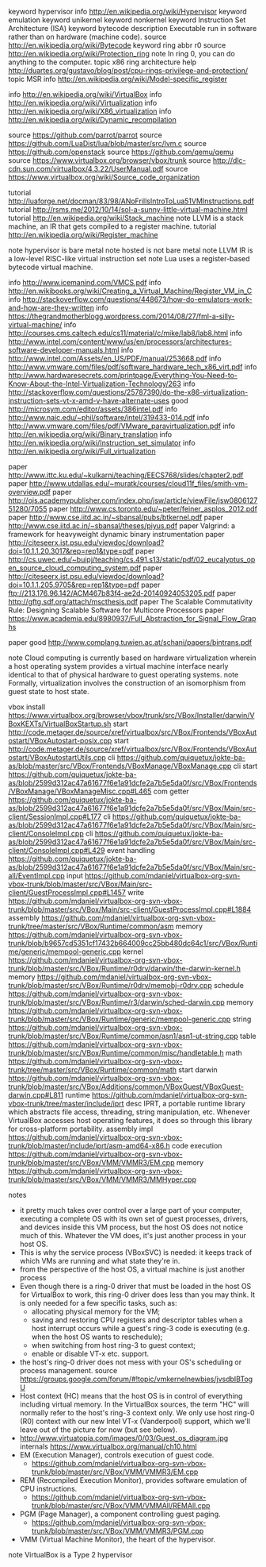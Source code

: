 
keyword hypervisor
  info http://en.wikipedia.org/wiki/Hypervisor
keyword emulation
keyword unikernel
keyword nonkernel
keyword Instruction Set Architecture (ISA)
keyword bytecode
  description Executable run in software rather than on hardware (machine code).
  source http://en.wikipedia.org/wiki/Bytecode
keyword ring
  abbr r0
  source http://en.wikipedia.org/wiki/Protection_ring
  note
    In ring 0, you can do anything to the computer.
topic x86 ring architecture
  help http://duartes.org/gustavo/blog/post/cpu-rings-privilege-and-protection/
topic MSR
  info http://en.wikipedia.org/wiki/Model-specific_register

info http://en.wikipedia.org/wiki/VirtualBox
info http://en.wikipedia.org/wiki/Virtualization
info http://en.wikipedia.org/wiki/X86_virtualization
info http://en.wikipedia.org/wiki/Dynamic_recompilation

source https://github.com/parrot/parrot
source https://github.com/LuaDist/lua/blob/master/src/lvm.c
source https://github.com/openstack
source https://github.com/qemu/qemu
source https://www.virtualbox.org/browser/vbox/trunk
source http://dlc-cdn.sun.com/virtualbox/4.3.22/UserManual.pdf
source https://www.virtualbox.org/wiki/Source_code_organization

tutorial http://luaforge.net/docman/83/98/ANoFrillsIntroToLua51VMInstructions.pdf
tutorial http://rsms.me/2012/10/14/sol-a-sunny-little-virtual-machine.html
tutorial http://en.wikipedia.org/wiki/Stack_machine
  note LLVM is a stack machine, an IR that gets compiled to a register machine.
tutorial http://en.wikipedia.org/wiki/Register_machine

note hypervisor is bare metal
note hosted is not bare metal
note LLVM IR is a low-level RISC-like virtual instruction set
note Lua uses a register-based bytecode virtual machine.

info http://www.icemanind.com/VMCS.pdf
info http://en.wikibooks.org/wiki/Creating_a_Virtual_Machine/Register_VM_in_C
info http://stackoverflow.com/questions/448673/how-do-emulators-work-and-how-are-they-written
info https://thegrandmotherblogg.wordpress.com/2014/08/27/fml-a-silly-virtual-machine/
info http://courses.cms.caltech.edu/cs11/material/c/mike/lab8/lab8.html
info http://www.intel.com/content/www/us/en/processors/architectures-software-developer-manuals.html
info http://www.intel.com/Assets/en_US/PDF/manual/253668.pdf
info http://www.vmware.com/files/pdf/software_hardware_tech_x86_virt.pdf
info http://www.hardwaresecrets.com/printpage/Everything-You-Need-to-Know-About-the-Intel-Virtualization-Technology/263
info http://stackoverflow.com/questions/25787390/do-the-x86-virtualization-instruction-sets-vt-x-amd-v-have-alternate-uses
good http://microsym.com/editor/assets/386intel.pdf
info http://www.naic.edu/~phil/software/intel/319433-014.pdf
info http://www.vmware.com/files/pdf/VMware_paravirtualization.pdf
info http://en.wikipedia.org/wiki/Binary_translation
info http://en.wikipedia.org/wiki/Instruction_set_simulator
info http://en.wikipedia.org/wiki/Full_virtualization

paper http://www.ittc.ku.edu/~kulkarni/teaching/EECS768/slides/chapter2.pdf
paper http://www.utdallas.edu/~muratk/courses/cloud11f_files/smith-vm-overview.pdf
paper http://ojs.academypublisher.com/index.php/jsw/article/viewFile/jsw080612751280/7055
paper http://www.cs.toronto.edu/~peter/feiner_asplos_2012.pdf
paper http://www.cse.iitd.ac.in/~sbansal/pubs/btkernel.pdf
paper http://www.cse.iitd.ac.in/~sbansal/theses/piyus.pdf
paper Valgrind: a framework for heavyweight dynamic binary instrumentation
paper http://citeseerx.ist.psu.edu/viewdoc/download?doi=10.1.1.20.3017&rep=rep1&type=pdf
paper http://cs.uwec.edu/~buipj/teaching/cs.491.s13/static/pdf/02_eucalyptus_open_source_cloud_computing_system.pdf
paper http://citeseerx.ist.psu.edu/viewdoc/download?doi=10.1.1.205.9705&rep=rep1&type=pdf
paper ftp://213.176.96.142/ACM467b83f4-ae2d-20140924053205.pdf
paper http://gftg.sdf.org/attach/mscthesis.pdf
paper The Scalable Commutativity Rule: Designing Scalable Software for Multicore Processors
paper https://www.academia.edu/8980937/Full_Abstraction_for_Signal_Flow_Graphs

paper good
  http://www.complang.tuwien.ac.at/schani/papers/bintrans.pdf

note Cloud computing is currently based on hardware virtualization wherein a host operating system provides a virtual machine interface nearly identical to that of physical hardware to guest operating systems.
note Formally, virtualization involves the construction of an isomorphism from guest state to host state.

vbox
  install https://www.virtualbox.org/browser/vbox/trunk/src/VBox/Installer/darwin/VBoxKEXTs/VirtualBoxStartup.sh
  start http://code.metager.de/source/xref/virtualbox/src/VBox/Frontends/VBoxAutostart/VBoxAutostart-posix.cpp
  start http://code.metager.de/source/xref/virtualbox/src/VBox/Frontends/VBoxAutostart/VBoxAutostartUtils.cpp
  cli https://github.com/quiquetux/jokte-ba-as/blob/master/src/VBox/Frontends/VBoxManage/VBoxManage.cpp
  cli start https://github.com/quiquetux/jokte-ba-as/blob/2599d312ac47a61677f6e1a91dcfe2a7b5e5da0f/src/VBox/Frontends/VBoxManage/VBoxManageMisc.cpp#L465
  com getter https://github.com/quiquetux/jokte-ba-as/blob/2599d312ac47a61677f6e1a91dcfe2a7b5e5da0f/src/VBox/Main/src-client/SessionImpl.cpp#L177
  cli https://github.com/quiquetux/jokte-ba-as/blob/2599d312ac47a61677f6e1a91dcfe2a7b5e5da0f/src/VBox/Main/src-client/ConsoleImpl.cpp
  cli https://github.com/quiquetux/jokte-ba-as/blob/2599d312ac47a61677f6e1a91dcfe2a7b5e5da0f/src/VBox/Main/src-client/ConsoleImpl.cpp#L429
  event handling https://github.com/quiquetux/jokte-ba-as/blob/2599d312ac47a61677f6e1a91dcfe2a7b5e5da0f/src/VBox/Main/src-all/EventImpl.cpp
  input https://github.com/mdaniel/virtualbox-org-svn-vbox-trunk/blob/master/src/VBox/Main/src-client/GuestProcessImpl.cpp#L1457
  write https://github.com/mdaniel/virtualbox-org-svn-vbox-trunk/blob/master/src/VBox/Main/src-client/GuestProcessImpl.cpp#L1884
  assembly https://github.com/mdaniel/virtualbox-org-svn-vbox-trunk/tree/master/src/VBox/Runtime/common/asm
  memory https://github.com/mdaniel/virtualbox-org-svn-vbox-trunk/blob/b9657cd5351cf17432b664009cc25bb480dc64c1/src/VBox/Runtime/generic/mempool-generic.cpp
  kernel https://github.com/mdaniel/virtualbox-org-svn-vbox-trunk/blob/master/src/VBox/Runtime/r0drv/darwin/the-darwin-kernel.h
  memory https://github.com/mdaniel/virtualbox-org-svn-vbox-trunk/blob/master/src/VBox/Runtime/r0drv/memobj-r0drv.cpp
  schedule https://github.com/mdaniel/virtualbox-org-svn-vbox-trunk/blob/master/src/VBox/Runtime/r3/darwin/sched-darwin.cpp
  memory https://github.com/mdaniel/virtualbox-org-svn-vbox-trunk/blob/master/src/VBox/Runtime/generic/mempool-generic.cpp
  string https://github.com/mdaniel/virtualbox-org-svn-vbox-trunk/blob/master/src/VBox/Runtime/common/asn1/asn1-ut-string.cpp
  table https://github.com/mdaniel/virtualbox-org-svn-vbox-trunk/blob/master/src/VBox/Runtime/common/misc/handletable.h
  math https://github.com/mdaniel/virtualbox-org-svn-vbox-trunk/tree/master/src/VBox/Runtime/common/math
  start darwin https://github.com/mdaniel/virtualbox-org-svn-vbox-trunk/blob/master/src/VBox/Additions/common/VBoxGuest/VBoxGuest-darwin.cpp#L811
  runtime https://github.com/mdaniel/virtualbox-org-svn-vbox-trunk/tree/master/include/iprt
    desc IPRT, a portable runtime library which abstracts file access, threading, string manipulation, etc. Whenever VirtualBox accesses host operating features, it does so through this library for cross-platform portability.
  assembly impl
    https://github.com/mdaniel/virtualbox-org-svn-vbox-trunk/blob/master/include/iprt/asm-amd64-x86.h
  code execution
    https://github.com/mdaniel/virtualbox-org-svn-vbox-trunk/blob/master/src/VBox/VMM/VMMR3/EM.cpp
  memory
    https://github.com/mdaniel/virtualbox-org-svn-vbox-trunk/blob/master/src/VBox/VMM/VMMR3/MMHyper.cpp

notes
  - it pretty much takes over control over a large part of your computer, executing a complete OS with its own set of guest processes, drivers, and devices inside this VM process, but the host OS does not notice much of this. Whatever the VM does, it's just another process in your host OS.
  - This is why the service process (VBoxSVC) is needed: it keeps track of which VMs are running and what state they're in.
  - from the perspective of the host OS, a virtual machine is just another process
  - Even though there is a ring-0 driver that must be loaded in the host OS for VirtualBox to work, this ring-0 driver does less than you may think. It is only needed for a few specific tasks, such as:
    - allocating physical memory for the VM;
    - saving and restoring CPU registers and descriptor tables when a host interrupt occurs while a guest's ring-3 code is executing (e.g. when the host OS wants to reschedule);
    - when switching from host ring-3 to guest context;
    - enable or disable VT-x etc. support.
  - the host's ring-0 driver does not mess with your OS's scheduling or process management.
  source https://groups.google.com/forum/#!topic/vmkernelnewbies/jvsdbIBTogU
  - Host context (HC) means that the host OS is in control of everything including virtual memory. In the VirtualBox sources, the term "HC" will normally refer to the host's ring-3 context only. We only use host ring-0 (R0) context with our new Intel VT-x (Vanderpool) support, which we'll leave out of the picture for now (but see below).
  - http://www.virtuatopia.com/images/0/03/Guest_os_diagram.jpg
  internals https://www.virtualbox.org/manual/ch10.html
  - EM (Execution Manager), controls execution of guest code.
    + https://github.com/mdaniel/virtualbox-org-svn-vbox-trunk/blob/master/src/VBox/VMM/VMMR3/EM.cpp
  - REM (Recompiled Execution Monitor), provides software emulation of CPU instructions.
    + https://github.com/mdaniel/virtualbox-org-svn-vbox-trunk/blob/master/src/VBox/VMM/VMMAll/REMAll.cpp
  - PGM (Page Manager), a component controlling guest paging.
    + https://github.com/mdaniel/virtualbox-org-svn-vbox-trunk/blob/master/src/VBox/VMM/VMMR3/PGM.cpp
  - VMM (Virtual Machine Monitor), the heart of the hypervisor.

note VirtualBox is a Type 2 hypervisor
